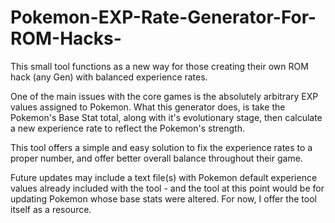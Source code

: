 # Pokemon-EXP-Rate-Generator-For-ROM-Hacks-
This small tool functions as a new way for those creating their own ROM hack (any Gen) with balanced experience rates.

One of the main issues with the core games is the absolutely arbitrary EXP values assigned to Pokemon. What this generator does, is take the Pokemon's Base Stat total, along with it's evolutionary stage, then calculate a new experience rate to reflect the Pokemon's strength.

This tool offers a simple and easy solution to fix the experience rates to a proper number, and offer better overall balance throughout their game.

Future updates may include a text file(s) with Pokemon default experience values already included with the tool - and the tool at this point would be for updating Pokemon whose base stats were altered. For now, I offer the tool itself as a resource.
